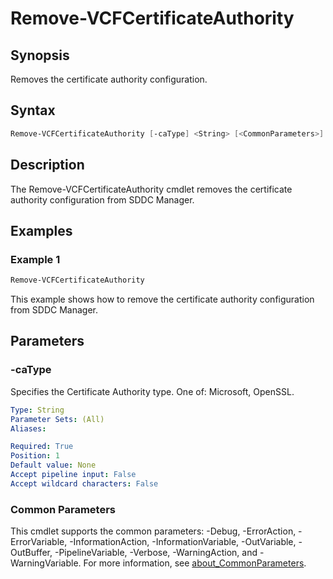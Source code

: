 # Remove-VCFCertificateAuthority

## Synopsis

Removes the certificate authority configuration.

## Syntax

```powershell
Remove-VCFCertificateAuthority [-caType] <String> [<CommonParameters>]
```

## Description

The Remove-VCFCertificateAuthority cmdlet removes the certificate authority configuration from SDDC Manager.

## Examples

### Example 1

```powershell
Remove-VCFCertificateAuthority
```

This example shows how to remove the certificate authority configuration from SDDC Manager.

## Parameters

### -caType

Specifies the Certificate Authority type. One of: Microsoft, OpenSSL.

```yaml
Type: String
Parameter Sets: (All)
Aliases:

Required: True
Position: 1
Default value: None
Accept pipeline input: False
Accept wildcard characters: False
```

### Common Parameters

This cmdlet supports the common parameters: -Debug, -ErrorAction, -ErrorVariable, -InformationAction, -InformationVariable, -OutVariable, -OutBuffer, -PipelineVariable, -Verbose, -WarningAction, and -WarningVariable. For more information, see [about_CommonParameters](http://go.microsoft.com/fwlink/?LinkID=113216).
